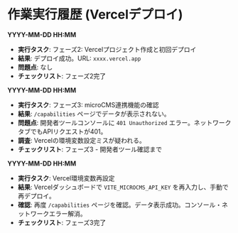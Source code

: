 # 作業実行履歴 (Vercelデプロイ)

**YYYY-MM-DD HH:MM**

*   **実行タスク**: フェーズ2: Vercelプロジェクト作成と初回デプロイ
*   **結果**: デプロイ成功。URL: `xxxx.vercel.app`
*   **問題点**: なし
*   **チェックリスト**: フェーズ2完了

**YYYY-MM-DD HH:MM**

*   **実行タスク**: フェーズ3: microCMS連携機能の確認
*   **結果**: `/capabilities` ページでデータが表示されない。
*   **問題点**: 開発者ツールコンソールに `401 Unauthorized` エラー。ネットワークタブでもAPIリクエストが401。
*   **調査**: Vercelの環境変数設定ミスが疑われる。
*   **チェックリスト**: フェーズ3 - 開発者ツール確認まで

**YYYY-MM-DD HH:MM**

*   **実行タスク**: Vercel環境変数再設定
*   **結果**: Vercelダッシュボードで `VITE_MICROCMS_API_KEY` を再入力し、手動で再デプロイ。
*   **確認**: 再度 `/capabilities` ページを確認。データ表示成功。コンソール・ネットワークエラー解消。
*   **チェックリスト**: フェーズ3完了